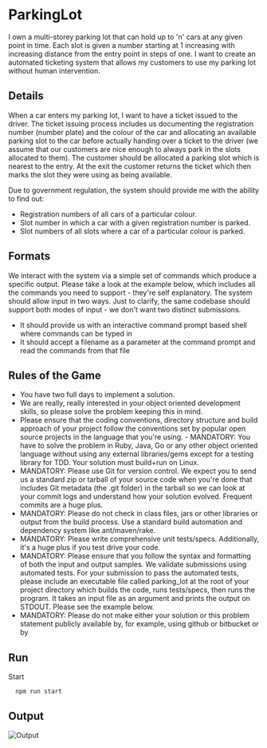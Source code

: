 # ParkingLot

I own a multi-storey parking lot that can hold up to 'n' cars at any given point in time. Each slot is given a number starting at 1 increasing with increasing distance from the entry point in steps of one. I want to create an automated ticketing system that allows my customers to use my parking lot without human intervention.

## Details

When a car enters my parking lot, I want to have a ticket issued to the driver. The ticket issuing process includes us documenting the registration number (number plate) and the colour of the car and allocating an available parking slot to the car before actually handing over a ticket to the driver (we assume that our customers are nice enough to always park in the slots allocated to them). The customer should be allocated a parking slot which is nearest to the entry. At the exit the customer returns the ticket which then marks the slot they were using as being available.

Due to government regulation, the system should provide me with the ability to find out:

- Registration numbers of all cars of a particular colour.
- Slot number in which a car with a given registration number is parked.
- Slot numbers of all slots where a car of a particular colour is parked.

## Formats
We interact with the system via a simple set of commands which produce a specific output. Please take a look at the example below, which includes all the commands you need to support - they're self explanatory. The system should allow input in two ways. Just to clarify, the same codebase should support both modes of input - we don't want two distinct submissions.

- It should provide us with an interactive command prompt based shell where commands can be typed in
- It should accept a filename as a parameter at the command prompt and read the commands from that file

## Rules of the Game

- You have two full days to implement a solution.
- We are really, really interested in your object oriented development skills, so
   please solve the problem keeping this in mind.
- Please ensure that the coding conventions, directory structure and build
   approach of your project follow the conventions set by popular open source projects in the language that you're using.     - MANDATORY: You have to solve the problem in Ruby, Java, Go or any other
   object oriented language without using any external libraries/gems except for a testing library for TDD. Your solution must build+run on Linux.
- MANDATORY: Please use Git for version control. We expect you to send us a
   standard zip or tarball of your source code when you're done that includes Git metadata (the .git folder) in the tarball so we can look at your commit logs and understand how your solution evolved. Frequent commits are a huge plus.
- MANDATORY: Please do not check in class files, jars or other libraries or output from the build process. Use a standard build automation and dependency system like ant/maven/rake.
- MANDATORY: Please write comprehensive unit tests/specs. Additionally, it's a
   huge plus if you test drive your code.
- MANDATORY: Please ensure that you follow the syntax and formatting of both the input and output samples. We validate submissions using automated tests. For your submission to pass the automated tests, please include an executable file called parking_lot at the root of your project directory which builds the code, runs tests/specs, then runs the program. It takes an input file as an argument and prints the output on STDOUT. Please see the example below.
- MANDATORY: Please do not make either your solution or this problem
   statement publicly available by, for example, using github or bitbucket or by

## Run

Start

```
  npm run start
```

## Output
![Output](img/run.png?raw=true)
